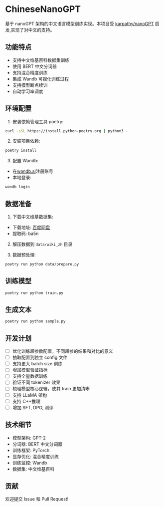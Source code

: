 # ChineseNanoGPT

基于 nanoGPT 架构的中文语言模型训练实现。本项目受 [karpathy/nanoGPT](https://github.com/karpathy/nanoGPT) 启发,实现了对中文的支持。

## 功能特点

- 支持中文维基百科数据集训练
- 使用 BERT 中文分词器
- 支持混合精度训练
- 集成 Wandb 可视化训练过程
- 支持模型断点续训
- 自动学习率调度

## 环境配置

1. 安装依赖管理工具 poetry:

```bash
curl -sSL https://install.python-poetry.org | python3 -
```

2. 安装项目依赖:

```bash
poetry install
```

3. 配置 Wandb:

- 在[wandb.ai](https://wandb.ai/)注册账号
- 本地登录:

```bash
wandb login
```

## 数据准备

1. 下载中文维基数据集:

- 下载地址: [百度网盘](https://pan.baidu.com/s/1v1sw8wb0NUvnSC4NlMuQfg?pwd=ba5n)
- 提取码: ba5n

2. 解压数据到 `data/wiki_zh` 目录

3. 数据预处理:

```bash
poetry run python data/prepare.py
```

## 训练模型

```bash
poetry run python train.py
```

## 生成文本

```bash
poetry run python sample.py
```

## 开发计划

- [ ] 优化训练超参数配置，不同超参的结果和对比的意义
- [ ] 抽取配置到独立 config 文件
- [ ] 支持更大 batch size 训练
- [ ] 增加模型验证指标
- [ ] 支持全量数据训练
- [ ] 验证不同 tokenizer 效果
- [ ] 梳理模型核心逻辑，使其 train 更加清晰
- [ ] 支持 LLaMA 架构
- [ ] 支持 C++推理
- [ ] 增加 SFT, DPO, 测评

## 技术细节

- 模型架构: GPT-2
- 分词器: BERT 中文分词器
- 训练框架: PyTorch
- 显存优化: 混合精度训练
- 训练监控: Wandb
- 数据集: 中文维基百科

## 贡献

欢迎提交 Issue 和 Pull Request!

